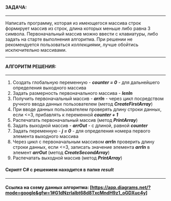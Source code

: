 #### ЗАДАЧА:
___
Написать программу, которая из имеющегося массива строк формирует массив из строк, длина которых меньше либо равна 3 символа. Первоначальный массив можно ввести с клавиатуры, либо задать на старте выполнения алгоритма. При решении не рекомендуется пользоваться *коллекциями*, лучше обойтись исключительно массивами.
___
#### АЛГОРИТМ РЕШЕНИЯ:
___
1. Создать глобальную переменную - ***counter = 0*** - для дальнейшего определения выходного массива
2. Задать размерность первоначального массива - ***lenIn***
3. Получить первоначальный массив - ***arrIn*** - через цикл посредством ручного ввода данных пользователем (метод ***CreateFirstArray***)
4. При вводе данных пользователем проверять длину строки данных, если <=3, прибавлять к переменной ***counter + 1***
5. Распечатать первоначальный массив (метод ***PrintArray***)
6. Задать выходной массив - ***arrOut*** - с длиной, равной ***counter***
7. Задать переменную - ***j = 0*** - для определения номера первого элемента выходного массива
8. Через цикл с первоначальным массивом ***arrIn*** проверить длину строки данных, если <=3, записать значение элемента ***arrIn*** в элемент ***arrOut*** (метод ***CreateSecondArray***)
9. Распечатать выходной массив (метод ***PrintArray***)

#### Скрипт С# с решением находится в папке ***result***
___
#### Ссылка на схему данных алгоритма: [https://app.diagrams.net/?mode=google&gfw=1#G1dNzrlaIbt68d8TxcMndH9z1_oGDXuc4y]
